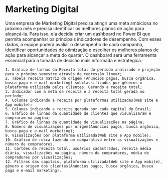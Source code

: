 # Marketing Digital

 Uma empresa de Marketing Digital precisa atingir uma meta ambiciosa no próximo mês
e precisa identificar os melhores planos de ação para alcançá-la. Para isso, ela decidiu
criar um dashboard no Power BI que permita acompanhar os principais indicadores de
desempenho. Com esses dados, a equipe poderá avaliar o desempenho de cada
campanha, identificar oportunidades de otimização e escolher os melhores planos de
ação para alcançar a meta do quarter. O dashboard será uma ferramenta essencial
para a tomada de decisão mais informada e estratégica.


    1. Gráfico de linhas da Receita total do período analisado e projeção para o próximo semestre através de regressão linear;
    2. Tabela receita matriz da origem (Anúncios pagos, busca orgânica, busca paga e e-mail marketing) subclassificados por gêneros x plataforma utilizada pelos clientes. Gerando a receita total;
    3. Indicador com a meta da receita e a receita total gerada no período;
    4. Colunas indicando a receita por plataformas utilizadas(Web site e App mobile);
    5. Colunas indicando a receita gerada por cada capital do Brasil;
    6. Gráfico de linhas da quantidade de clientes que visualizaram e compraram na página;
    7. Gráfico de linhas da quantidade de visualizações na página;
    8. Número de visualizações por origem(Anúncios pagos, busca orgânica, busca paga e e-mail marketing);
    9. Visualizações por plataforma utilizada(Web site e App mobile);
    10. Gráfico de rosca fazendo um comparativo entre as visualizações e número de compradores.
    11. Cartões da receita total, usuários cadastrados, receita média diária, visualizações na página, número de compradores, média de compradores por visualizações;
    12. Filtros das capitais, plataforma utilizada(Web site e App mobile), gênero e origem dos clientes(Anúncios pagos, busca orgânica, busca paga e e-mail marketing).
